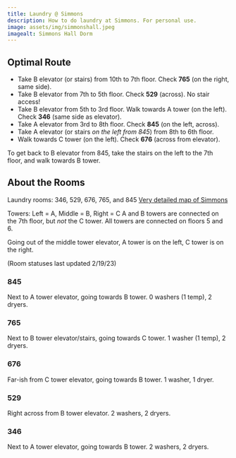 ```yaml
---
title: Laundry @ Simmons
description: How to do laundry at Simmons. For personal use.
image: assets/img/simmonshall.jpeg
imagealt: Simmons Hall Dorm
---
```


## Optimal Route
- Take B elevator (or stairs) from 10th to 7th floor. Check **765** (on the right, same side).
- Take B elevator from 7th to 5th floor. Check **529** (across). No stair access!
- Take B elevator from 5th to 3rd floor. Walk towards A tower (on the left). Check **346** (same side as elevator).
- Take A elevator from 3rd to 8th floor. Check **845** (on the left, across).
- Take A elevator (or stairs *on the left from 845*) from 8th to 6th floor.
- Walk towards C tower (on the left). Check **676** (across from elevator).

To get back to B elevator from 845, take the stairs on the left to the 7th floor, and walk towards B tower.

## About the Rooms
Laundry rooms: 346, 529, 676, 765, and 845
[Very detailed map of Simmons](https://simmons-hall.scripts.mit.edu:444/rooming/)

Towers: Left = A, Middle = B, Right = C
A and B towers are connected on the 7th floor, but *not* the C tower. All towers are connected on floors 5 and 6.

Going out of the middle tower elevator, A tower is on the left, C tower is on the right.

(Room statuses last updated 2/19/23)

### 845
Next to A tower elevator, going towards B tower. 0 washers (1 temp), 2 dryers.

### 765
Next to B tower elevator/stairs, going towards C tower. 1 washer (1 temp), 2 dryers.

### 676
Far-ish from C tower elevator, going towards B tower. 1 washer, 1 dryer.

### 529
Right across from B tower elevator. 2 washers, 2 dryers.

### 346
Next to A tower elevator, going towards B tower. 2 washers, 2 dryers.
